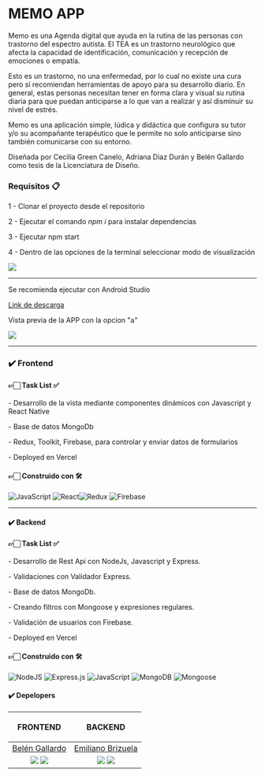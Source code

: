 # MEMO APP
 Memo es una Agenda digital que ayuda en la rutina de las personas con trastorno del espectro autista. El TEA es un trastorno neurológico que afecta la capacidad de identificación, comunicación y recepción de emociones o empatía. 

Esto es un trastorno, no una enfermedad, por lo cual no existe una cura pero sí recomiendan herramientas de apoyo para su desarrollo diario. En general, estas personas necesitan tener en forma clara y visual su rutina diaria para que puedan anticiparse a lo que van a realizar y así disminuir su nivel de estrés. 

Memo es una aplicación simple, lúdica y didáctica que configura su tutor y/o su acompañante terapéutico que le permite no solo anticiparse sino también comunicarse con su entorno.

Diseñada por Cecilia Green Canelo, Adriana Diaz Durán y Belén Gallardo como tesis de la Licenciatura de Diseño.

### Requisitos 📋

<p> 1 - Clonar el proyecto desde el repositorio </p>
<p> 2 - Ejecutar el comando <i>npm i </i>para instalar dependencias </p> 
<p> 3 - Ejecutar npm start </p>
<p> 4 - Dentro de las opciones de la terminal seleccionar modo de visualización </p>
<img src="https://firebasestorage.googleapis.com/v0/b/imagenes-memo.appspot.com/o/Captura%20de%20pantalla%202024-02-13%20a%20la(s)%2021.36.25.png?alt=media&token=b1155238-f29a-4d99-a090-da84ce808b77"> 
<hr>
<p> Se recomienda ejecutar con Android Studio </p>
<a href= "https://developer.android.com/studio?hl=es-419"> Link de descarga </a>

<p> Vista previa de la APP con la opcion "a"</p>

<img src="https://firebasestorage.googleapis.com/v0/b/imagenes-memo.appspot.com/o/Captura%20de%20pantalla%202024-02-13%20a%20la(s)%2021.46.32.png?alt=media&token=8f7a6f56-c828-485d-953c-2888a43cc621"> 

<hr>

### ✔️ Frontend

#### 👉🏻 Task List ✅

<p>  - Desarrollo de la vista mediante componentes dinámicos con Javascript y React Native</p>
<p>  - Base de datos MongoDb</p>
<p>  - Redux, Toolkit, Firebase, para controlar y enviar datos de formularios</p>
<p>  - Deployed en Vercel</p>


#### 👉🏻 Construido con 🛠️
![JavaScript](https://img.shields.io/badge/JavaScript-%23323330.svg?style=for-the-badge&logo=Javascript&logoColor=%23F7DF1E) ![React](https://img.shields.io/badge/React-149eca?style=for-the-badge&logo=react&logoColor=fff)![Redux](https://img.shields.io/badge/Redux_Toolkit-%23593d88.svg?style=for-the-badge&logo=redux&logoColor=white) ![Firebase](https://img.shields.io/badge/Firebase-%23323330.svg?style=for-the-badge&logo=Firebase&logoColor=%FFA611)

<hr>

#### ✔️ Backend

#### 👉🏻 Task List ✅
<p> - Desarrollo de Rest Api con NodeJs, Javascript y Express.</p>
<p> - Validaciones con Validador Express.</p>
<p> - Base de datos MongoDb.</p>
<p> - Creando filtros con Mongoose y expresiones regulares.</p>
<p> - Validación de usuarios con Firebase.</p>
<p> - Deployed en Vercel</p>

#### 👉🏻 Construido con 🛠️

![NodeJS](https://img.shields.io/badge/Node.js-6DA55F?style=for-the-badge&logo=Node.js&logoColor=white) 
![Express.js](https://img.shields.io/badge/Express.js-%23404d59.svg?style=for-the-badge&logo=Express&logoColor=%2361DAFB) ![JavaScript](https://img.shields.io/badge/JavaScript-%23323330.svg?style=for-the-badge&logo=Javascript&logoColor=%23F7DF1E) ![MongoDB](https://img.shields.io/badge/MongoDB-%234ea94b.svg?style=for-the-badge&logo=MongoDB&logoColor=white) 
![Mongoose](https://img.shields.io/badge/Mongoose-%2320232a.svg?style=for-the-badge&logo=Mongoose&logoColor=%%2361DAFB)

#### ✔️ Depelopers
| <p> FRONTEND </p> | <p> BACKEND </p> | 
|:-:|:-:|
| [Belén Gallardo](https://github.com/antonella-carmona)  | [Emiliano Brizuela](https://github.com/emybr) |
| <a href="https://github.com/belugallardo"><img src="https://img.shields.io/badge/github-%23121011.svg?&style=for-the-badge&logo=github&logoColor=white"/></a> <a href="https://www.linkedin.com/in/belen-gallardo-ba5b48149/"><img src="https://img.shields.io/badge/linkedin%20-%230077B5.svg?&style=for-the-badge&logo=linkedin&logoColor=white"/></a>  | <a href="https://github.com/emybr"><img src="https://img.shields.io/badge/github-%23121011.svg?&style=for-the-badge&logo=github&logoColor=white"/></a> <a href="https://www.linkedin.com/in/emiliano-brizuela-65045466/"><img src="https://img.shields.io/badge/linkedin%20-%230077B5.svg?&style=for-the-badge&logo=linkedin&logoColor=white"/></a> |


